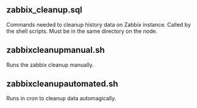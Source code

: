 ## zabbix_cleanup.sql
Commands needed to cleanup history data on Zabbix instance. Called by the shell scripts. Must be in the same directory on the node.

## zabbixcleanupmanual.sh
Runs the zabbix cleanup manually.

## zabbixcleanupautomated.sh
Runs in cron to cleanup data automagically.
